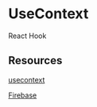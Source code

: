 # UseContext
React Hook 

## Resources
[usecontext](https://medium.com/@luisangellucerosaldana20/uso-de-react-api-context-f5e20d5cf7e9)

[Firebase](https://www.freecodecamp.org/news/how-to-use-the-firebase-database-in-react/)

